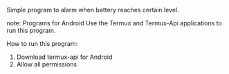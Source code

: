 Simple program to alarm when battery
reaches certain level.

note: Programs for Android 
Use the Termux and Termux-Api applications
 to run this program.

How to run this program:
1. Download termux-api for Android
2. Allow all permissions
